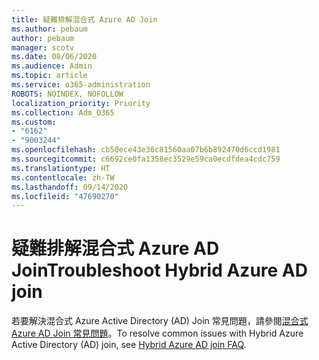 ```yaml
---
title: 疑難排解混合式 Azure AD Join
ms.author: pebaum
author: pebaum
manager: scotv
ms.date: 08/06/2020
ms.audience: Admin
ms.topic: article
ms.service: o365-administration
ROBOTS: NOINDEX, NOFOLLOW
localization_priority: Priority
ms.collection: Adm_O365
ms.custom:
- "6162"
- "9003244"
ms.openlocfilehash: cb50ece43e36c81560aa07b6b892470d6ccd1981
ms.sourcegitcommit: c6692ce0fa1358ec3529e59ca0ecdfdea4cdc759
ms.translationtype: HT
ms.contentlocale: zh-TW
ms.lasthandoff: 09/14/2020
ms.locfileid: "47690270"
---
```

# <a name="troubleshoot-hybrid-azure-ad-join"></a><span data-ttu-id="c72d8-102">疑難排解混合式 Azure AD Join</span><span class="sxs-lookup"><span data-stu-id="c72d8-102">Troubleshoot Hybrid Azure AD join</span></span>

<span data-ttu-id="c72d8-103">若要解決混合式 Azure Active Directory (AD) Join 常見問題，請參閱[混合式 Azure AD Join 常見問題](https://docs.microsoft.com/azure/active-directory/devices/faq#hybrid-azure-ad-join-faq)。</span><span class="sxs-lookup"><span data-stu-id="c72d8-103">To resolve common issues with Hybrid Azure Active Directory (AD) join, see [Hybrid Azure AD join FAQ](https://docs.microsoft.com/azure/active-directory/devices/faq#hybrid-azure-ad-join-faq).</span></span>